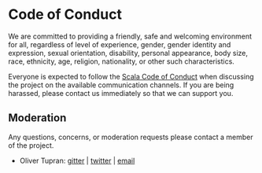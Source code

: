 # Code of Conduct

We are committed to providing a friendly, safe and welcoming environment for all, regardless of level of experience, gender, gender identity and expression, sexual orientation, disability, personal appearance, body size, race, ethnicity, age, religion, nationality, or other such characteristics.

Everyone is expected to follow the [Scala Code of Conduct] when discussing the project on the available communication channels. If you are being harassed, please contact us immediately so that we can support you.

## Moderation

Any questions, concerns, or moderation requests please contact a member of the project.

- Oliver Tupran: [gitter](https://gitter.im/tupol) | [twitter](https://twitter.com/olivertupran) | [email](mailto:oliver.tupran@gmail.com)


[Scala Code of Conduct]: https://www.scala-lang.org/conduct/
